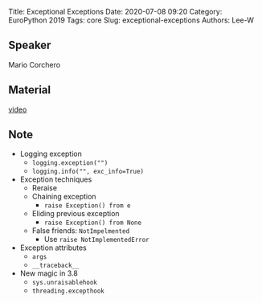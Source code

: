 Title: Exceptional Exceptions
Date: 2020-07-08 09:20
Category: EuroPython 2019
Tags: core
Slug: exceptional-exceptions
Authors: Lee-W

## Speaker
Mario Corchero

## Material
[video](https://www.youtube.com/watch?v=ac5b8LyHJcQ&feature=youtu.be)

## Note
* Logging exception
    * `logging.exception("")`
    * `logging.info("", exc_info=True)`
* Exception techniques
    * Reraise
    * Chaining exception
        * `raise Exception() from e`
    * Eliding previous exception
        * `raise Exception() from None`
    * False friends: `NotImpelmented`
        * Use `raise NotImplementedError`
* Exception attributes
    * `args`
    * `__traceback__`
* New magic in 3.8
    * `sys.unraisablehook`
    * `threading.excepthook`
